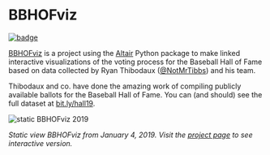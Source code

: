 # BBHOFviz

[![badge](https://img.shields.io/badge/GitHub-bbhof__viz-blue.svg?logo=github)](https://github.com/deppen8/bbhof_viz)

[BBHOFviz](https://deppen8.github.io/bbhof_viz/) is a project using the [Altair](https://altair-viz.github.io/) Python package to make linked interactive visualizations of the voting process for the Baseball Hall of Fame based on data collected by Ryan Thibodaux ([@NotMrTibbs](https://twitter.com/NotMrTibbs)) and his team.

Thibodaux and co. have done the amazing work of compiling publicly available ballots for the Baseball Hall of Fame. You can (and should) see the full dataset at [bit.ly/hall19](https://bit.ly/hall19).

![static BBHOFviz 2019](../assets/images/bbhofviz-01-04-19.png)

*Static view BBHOFviz from January 4, 2019. Visit the [project page](https://deppen8.github.io/bbhof_viz/) to see interactive version.*

